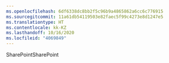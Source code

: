 ```yaml
---
ms.openlocfilehash: 6df6338dc8bb2f5c96b9a4865862a6cc6c776915
ms.sourcegitcommit: 11a61db54119503e82faec5f99c4273e8d1247e5
ms.translationtype: HT
ms.contentlocale: kk-KZ
ms.lasthandoff: 10/16/2020
ms.locfileid: "4069849"
---
```

<span data-ttu-id="7100a-101">SharePoint</span><span class="sxs-lookup"><span data-stu-id="7100a-101">SharePoint</span></span>